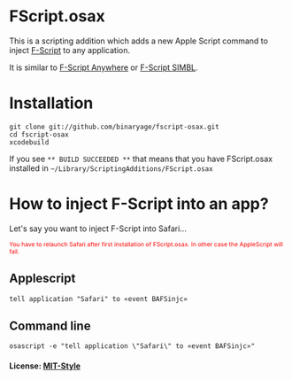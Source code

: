 # FScript.osax

This is a scripting addition which adds a new Apple Script command to inject [F-Script](http://www.fscript.org) to any application.

It is similar to [F-Script Anywhere]() or [F-Script SIMBL](https://bitbucket.org/dainkaplan/fscript-simbl).

# Installation

    git clone git://github.com/binaryage/fscript-osax.git
    cd fscript-osax
    xcodebuild

If you see `** BUILD SUCCEEDED **` that means that you have FScript.osax installed in `~/Library/ScriptingAdditions/FScript.osax`

# How to inject F-Script into an app?

Let's say you want to inject F-Script into Safari...

<span style="color:red; font-size:8pt">You have to relaunch Safari after first installation of FScript.osax. In other case the AppleScript will fail.</span>

## Applescript

    tell application "Safari" to «event BAFSinjc»

## Command line

    osascript -e "tell application \"Safari\" to «event BAFSinjc»"


#### License: [MIT-Style](https://raw.github.com/binaryage/fscript-osax/master/license.txt)